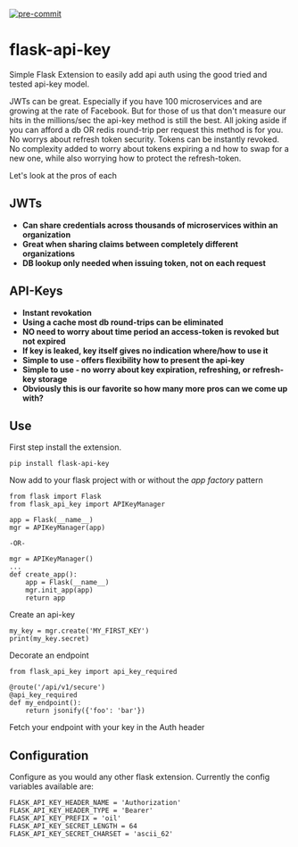 [![pre-commit](https://img.shields.io/badge/pre--commit-enabled-brightgreen?logo=pre-commit&logoColor=white)](https://github.com/pre-commit/pre-commit)

# flask-api-key

Simple Flask Extension to easily add api auth using the good tried and tested api-key model.  

JWTs can be great.  Especially if you have 100 microservices and are growing at the rate of Facebook.  But
for those of us that don't measure our hits in the millions/sec the api-key method is still the best.  All 
joking aside if you can afford a db OR redis round-trip per request this method is for you.  No worrys about 
refresh token security.  Tokens can be instantly revoked.  No complexity added to worry about tokens expiring a
nd how to swap for a new one, while also worrying how to protect the refresh-token.

Let's look at the pros of each

## JWTs ##

- **Can share credentials across thousands of microservices within an organization**
- **Great when sharing claims between completely different organizations**
- **DB lookup only needed when issuing token, not on each request**

## API-Keys ##

- **Instant revokation**
- **Using a cache most db round-trips can be eliminated**
- **NO need to worry about time period an access-token is revoked but not expired**
- **If key is leaked, key itself gives no indication where/how to use it**
- **Simple to use - offers flexibility how to present the api-key**
- **Simple to use - no worry about key expiration, refreshing, or refresh-key storage**
- **Obviously this is our favorite so how many more pros can we come up with?**

## Use ##

First step install the extension.
    
    pip install flask-api-key
    
Now add to your flask project with or without the *app factory* pattern

    from flask import Flask
    from flask_api_key import APIKeyManager
    
    app = Flask(__name__)
    mgr = APIKeyManager(app)
    
    -OR-
    
    mgr = APIKeyManager()
    ...
    def create_app():
        app = Flask(__name__)
        mgr.init_app(app)
        return app

Create an api-key

    my_key = mgr.create('MY_FIRST_KEY')
    print(my_key.secret)
    
Decorate an endpoint

    from flask_api_key import api_key_required
    
    @route('/api/v1/secure')
    @api_key_required
    def my_endpoint():
        return jsonify({'foo': 'bar'})
        
Fetch your endpoint with your key in the Auth header


## Configuration ##

Configure as you would any other flask extension.  Currently the config variables available are:

    FLASK_API_KEY_HEADER_NAME = 'Authorization'
    FLASK_API_KEY_HEADER_TYPE = 'Bearer'
    FLASK_API_KEY_PREFIX = 'oil'
    FLASK_API_KEY_SECRET_LENGTH = 64
    FLASK_API_KEY_SECRET_CHARSET = 'ascii_62'

